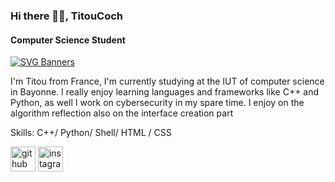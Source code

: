 ### Hi there 🙌🏽, TitouCoch
####  Computer Science Student
[![SVG Banners](https://svg-banners.vercel.app/api?type=glitch&text1=TitouCoch👨🏾‍💻&width=800&height=400)](https://github.com/Akshay090/svg-banners)

I'm Titou from France, I'm currently studying at the IUT of computer science in Bayonne. I really enjoy learning languages and frameworks like C++ and Python, as well I work on cybersecurity in my spare time. I enjoy on the algorithm reflection also on the interface creation part

Skills: C++/ Python/ Shell/ HTML / CSS

[<img src='https://cdn.jsdelivr.net/npm/simple-icons@3.0.1/icons/github.svg' alt='github' height='40'>](https://github.com/TitouCoch)  [<img src='https://cdn.jsdelivr.net/npm/simple-icons@3.0.1/icons/instagram.svg' alt='instagram' height='40'>](https://www.instagram.com/tit0u_chrl/)  


